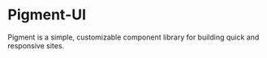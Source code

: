 # Pigment-UI
Pigment is a simple, customizable component library for building quick and responsive sites.
